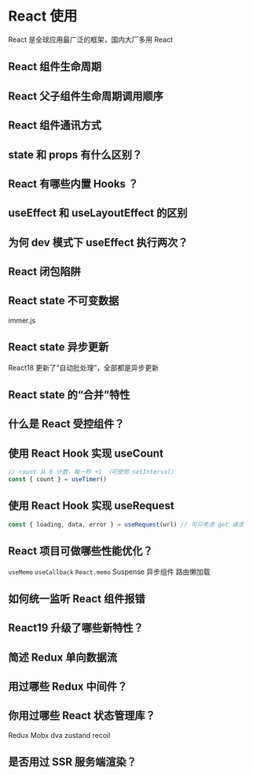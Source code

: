 # React 使用

React 是全球应用最广泛的框架，国内大厂多用 React

## React 组件生命周期

## React 父子组件生命周期调用顺序

## React 组件通讯方式

## state 和 props 有什么区别？

## React 有哪些内置 Hooks ？

## useEffect 和 useLayoutEffect 的区别

## 为何 dev 模式下 useEffect 执行两次？

## React 闭包陷阱

## React state 不可变数据

immer.js

## React state 异步更新

React18 更新了“自动批处理”，全部都是异步更新

## React state 的“合并”特性

## 什么是 React 受控组件？

## 使用 React Hook 实现 useCount

```js
// count 从 0 计数，每一秒 +1 （可使用 setInterval）
const { count } = useTimer()
```

## 使用 React Hook 实现 useRequest

```js
const { loading, data, error } = useRequest(url) // 可只考虑 get 请求
```

## React 项目可做哪些性能优化？

`useMemo` `useCallback` `React.memo` Suspense 异步组件 路由懒加载

## 如何统一监听 React 组件报错

## React19 升级了哪些新特性？

## 简述 Redux 单向数据流

## 用过哪些 Redux 中间件？

## 你用过哪些 React 状态管理库？

Redux Mobx dva zustand recoil

## 是否用过 SSR 服务端渲染？
